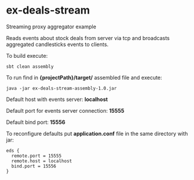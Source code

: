 # ex-deals-stream
Streaming proxy aggregator example

Reads events about stock deals from server via tcp and broadcasts aggregated candlesticks events to clients.

To build execute:
```
sbt clean assembly
```

To run find in **{projectPath}/target/** assembled file
and execute:
```
java -jar ex-deals-stream-assembly-1.0.jar
```

Default host with events server: **localhost**

Default port for events server connection: **15555**

Default bind port: **15556**

To reconfigure defaults put **application.conf** file in the same directory with jar: 
```
eds {
  remote.port = 15555
  remote.host = localhost
  bind.port = 15556
}
```
